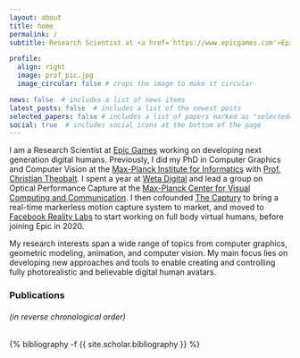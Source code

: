 ```yaml
---
layout: about
title: home
permalink: /
subtitle: Research Scientist at <a href='https://www.epicgames.com'>Epic Games</a>.

profile:
  align: right
  image: prof_pic.jpg
  image_circular: false # crops the image to make it circular

news: false  # includes a list of news items
latest_posts: false  # includes a list of the newest posts
selected_papers: false # includes a list of papers marked as "selected={true}"
social: true  # includes social icons at the bottom of the page
---
```


I am a Research Scientist at [Epic Games](https://www.epicgames.com) working on developing next generation digital humans.
Previously, I did my PhD in Computer Graphics and Computer Vision at the [Max-Planck Institute for Informatics](https://www.mpi-inf.mpg.de/departments/computer-graphics) with [Prof. Christian Theobalt](https://people.mpi-inf.mpg.de/~theobalt/). I spent a year at [Weta Digital](https://www.wetafx.co.nz/) and lead a group on Optical Performance Capture at the [Max-Planck Center for Visual Computing and Communication](https://www.mpc-vcc.org/). I then cofounded [The Captury](https://www.thecaptury.com/) to bring a real-time markerless motion capture system to market, and moved to [Facebook Reality Labs](https://www.facebook.com/careers/life/facebook-reality-labs-turning-ideas-into-realities) to start working on full body virtual humans, before joining Epic in 2020.

My research interests span a wide range of topics from computer graphics, geometric modeling, animation, and computer vision. My main focus lies on developing new approaches and tools to enable creating and controlling fully photorealistic and believable digital human avatars.


### Publications
###### (in reverse chronological order)

<div class="publications">

{% bibliography -f {{ site.scholar.bibliography }} %}

</div>
